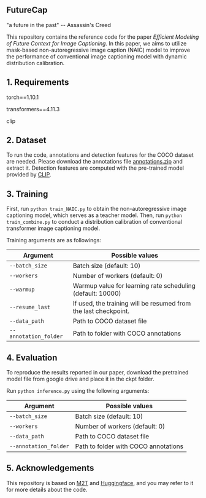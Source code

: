 ## FutureCap 

"a future in the past" -- Assassin's Creed 

This repository contains the reference code for the paper _Efficient Modeling of Future Context for Image Captioning_. 
In this paper, we aims to utilize mask-based non-autoregressive image caption (NAIC) model to improve the performance of conventional image captioning model with dynamic distribution calibration.

## 1. Requirements

torch==1.10.1 

transformers==4.11.3 

clip

## 2. Dataset 

To run the code, annotations and detection features for the COCO dataset are needed. Please download the annotations file [annotations.zip](https://drive.google.com/file/d/1i8mqKFKhqvBr8kEp3DbIh9-9UNAfKGmE/view?usp=sharing) and extract it.
Detection features are computed with the pre-trained model provided by [CLIP](https://github.com/openai/CLIP). 

## 3. Training 

First, run  `python train_NAIC.py` to obtain the non-autoregressive image captioning model, which serves as a teacher model. Then, run `python train_combine.py` to conduct a distribution calibration of conventional transformer image captioning model.

Training arguments are as followings:

| Argument | Possible values |
|------|------|
| `--batch_size` | Batch size (default: 10) |
| `--workers` | Number of workers (default: 0) |
| `--warmup` | Warmup value for learning rate scheduling (default: 10000) |
| `--resume_last` | If used, the training will be resumed from the last checkpoint. |
| `--data_path` | Path to COCO dataset file |
| `--annotation_folder` | Path to folder with COCO annotations |


## 4. Evaluation 

To reproduce the results reported in our paper, download the pretrained model file from google drive and place it in the ckpt folder.

Run `python inference.py` using the following arguments:

| Argument | Possible values |
|------|------|
| `--batch_size` | Batch size (default: 10) |
| `--workers` | Number of workers (default: 0) |
| `--data_path` | Path to COCO dataset file |
| `--annotation_folder` | Path to folder with COCO annotations |



## 5. Acknowledgements 

This repository is based on [M2T](https://github.com/aimagelab/meshed-memory-transformer) and [Huggingface](https://github.com/huggingface/transformers), and you may refer to it for more details about the code. 


